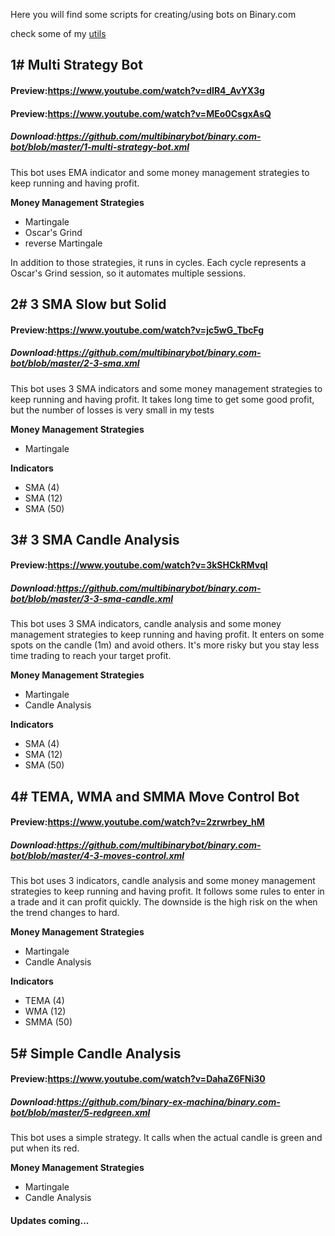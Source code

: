Here you will find some scripts for creating/using bots on Binary.com

check some of my <a href="https://github.com/binary-ex-machina/binary.com-bot/wiki/Uses-of-the-Utils">utils</a>

<b><h2>1# Multi Strategy Bot</h2></b>
<h4><b>Preview:<a href="https://www.youtube.com/watch?v=dIR4_AvYX3g">https://www.youtube.com/watch?v=dIR4_AvYX3g</a></b> </h4>
<h4><b>Preview:<a href="https://www.youtube.com/watch?v=MEo0CsgxAsQ">https://www.youtube.com/watch?v=MEo0CsgxAsQ</a></b> </h4>
<h5><b>Download:<a href="https://github.com/multibinarybot/binary.com-bot/blob/master/1-multi-strategy-bot.xml">https://github.com/multibinarybot/binary.com-bot/blob/master/1-multi-strategy-bot.xml</a></b> </h5>
<p>This bot uses EMA indicator and some money management strategies to keep running and having profit.</p>
<p><b>Money Management Strategies</b></p>
<ul>
    <li>Martingale</li>
    <li>Oscar's Grind</li>
    <li>reverse Martingale</li>
</ul>
<p>In addition to those strategies, it runs in cycles. Each cycle represents a Oscar's Grind session, so it automates multiple sessions.</p>
<b><h2>2# 3 SMA Slow but Solid</h2></b>
<h4><b>Preview:<a href="https://www.youtube.com/watch?v=jc5wG_TbcFg">https://www.youtube.com/watch?v=jc5wG_TbcFg</a></b> </h4>
<h5><b>Download:<a href="https://github.com/multibinarybot/binary.com-bot/blob/master/2-3-sma.xml">https://github.com/multibinarybot/binary.com-bot/blob/master/2-3-sma.xml</a></b> </h5>
<p>This bot uses 3 SMA indicators and some money management strategies to keep running and having profit. It takes long time to get some good profit, but the number of losses is very small in my tests</p>
<p><b>Money Management Strategies</b></p>
<ul>
    <li>Martingale</li>
</ul>
<p><b>Indicators</b></p>
<ul>
    <li>SMA (4)</li>
    <li>SMA (12)</li>
    <li>SMA (50)</li>
</ul>
<b><h2>3# 3 SMA Candle Analysis</h2></b>
<h4><b>Preview:<a href="https://www.youtube.com/watch?v=3kSHCkRMvqI">https://www.youtube.com/watch?v=3kSHCkRMvqI</a></b> </h4>
<h5><b>Download:<a href="https://github.com/multibinarybot/binary.com-bot/blob/master/3-3-sma-candle.xml">https://github.com/multibinarybot/binary.com-bot/blob/master/3-3-sma-candle.xml</a></b> </h5>
<p>This bot uses 3 SMA indicators, candle analysis and some money management strategies to keep running and having profit. It enters on some spots on the candle (1m) and avoid others. It's more risky but you stay less time trading to reach your target profit.</p>
<p><b>Money Management Strategies</b></p>
<ul>
    <li>Martingale</li>
    <li>Candle Analysis</li>
</ul>
<p><b>Indicators</b></p>
<ul>
    <li>SMA (4)</li>
    <li>SMA (12)</li>
    <li>SMA (50)</li>
</ul>
<b><h2>4# TEMA, WMA and SMMA Move Control Bot</h2></b>
<h4><b>Preview:<a href="https://www.youtube.com/watch?v=2zrwrbey_hM">https://www.youtube.com/watch?v=2zrwrbey_hM</a></b> </h4>
<h5><b>Download:<a href="https://github.com/multibinarybot/binary.com-bot/blob/master/4-3-moves-control.xml">https://github.com/multibinarybot/binary.com-bot/blob/master/4-3-moves-control.xml</a></b> </h5>
<p>This bot uses 3 indicators, candle analysis and some money management strategies to keep running and having profit. It follows some rules to enter in a trade and it can profit quickly. The downside is the high risk on the when the trend changes to hard.</p>
<p><b>Money Management Strategies</b></p>
<ul>
    <li>Martingale</li>
    <li>Candle Analysis</li>
</ul>
<p><b>Indicators</b></p>
<ul>
    <li>TEMA (4)</li>
    <li>WMA (12)</li>
    <li>SMMA (50)</li>
</ul>
<b><h2>5# Simple Candle Analysis</h2></b>
<h4><b>Preview:<a href="https://www.youtube.com/watch?v=DahaZ6FNi30">https://www.youtube.com/watch?v=DahaZ6FNi30</a></b> </h4>
<h5><b>Download:<a href="https://github.com/binary-ex-machina/binary.com-bot/blob/master/5-redgreen.xml">https://github.com/binary-ex-machina/binary.com-bot/blob/master/5-redgreen.xml</a></b> </h5>
<p>This bot uses a simple strategy. It calls when the actual candle is green and put when its red.</p>
<p><b>Money Management Strategies</b></p>
<ul>
    <li>Martingale</li>
    <li>Candle Analysis</li>
</ul>
<h4>Updates coming...</h4>
